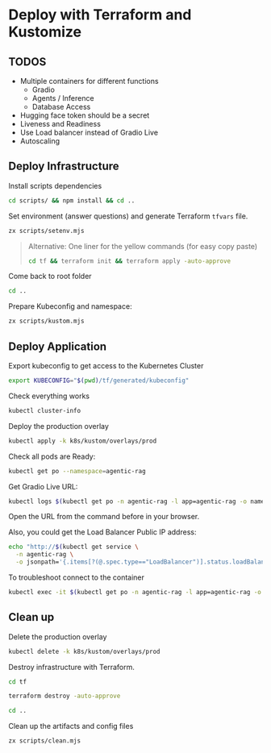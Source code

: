 # Deploy with Terraform and Kustomize

## TODOS

- Multiple containers for different functions
  - Gradio
  - Agents / Inference
  - Database Access
- Hugging face token should be a secret
- Liveness and Readiness
- Use Load balancer instead of Gradio Live
- Autoscaling

## Deploy Infrastructure

Install scripts dependencies

```bash
cd scripts/ && npm install && cd ..
```

Set environment (answer questions) and generate Terraform `tfvars` file.

```bash
zx scripts/setenv.mjs
```

> Alternative: One liner for the yellow commands (for easy copy paste)
>
> ```bash
> cd tf && terraform init && terraform apply -auto-approve
> ```

Come back to root folder

```bash
cd ..
```

Prepare Kubeconfig and namespace:

```bash
zx scripts/kustom.mjs
```

## Deploy Application

Export kubeconfig to get access to the Kubernetes Cluster

```bash
export KUBECONFIG="$(pwd)/tf/generated/kubeconfig"
```

Check everything works

```bash
kubectl cluster-info
```

Deploy the production overlay

```bash
kubectl apply -k k8s/kustom/overlays/prod
```

Check all pods are Ready:

```bash
kubectl get po --namespace=agentic-rag
```

Get Gradio Live URL:

```bash
kubectl logs $(kubectl get po -n agentic-rag -l app=agentic-rag -o name) -n agentic-rag | grep "Running on public URL"
```

Open the URL from the command before in your browser.

Also, you could get the Load Balancer Public IP address:

```bash
echo "http://$(kubectl get service \
  -n agentic-rag \
  -o jsonpath='{.items[?(@.spec.type=="LoadBalancer")].status.loadBalancer.ingress[0].ip}')"
```

To troubleshoot connect to the container

```bash
kubectl exec -it $(kubectl get po -n agentic-rag -l app=agentic-rag -o name) -n agentic-rag -- sh
```

## Clean up

Delete the production overlay

```bash
kubectl delete -k k8s/kustom/overlays/prod
```

Destroy infrastructure with Terraform.

```bash
cd tf
```

```bash
terraform destroy -auto-approve
```

```bash
cd ..
```

Clean up the artifacts and config files

```bash
zx scripts/clean.mjs
```

